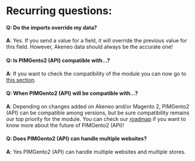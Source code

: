 # Recurring questions:

#### Q: Do the imports override my data?
**A**: Yes. If you send a value for a field, it will override the previous value for this field. However, Akeneo data should always be the accurate one!

#### Q: Is PIMGento2 (API) compatible with...?
**A**: If you want to check the compatibility of the module you can now go to [this section](compatibility.md).

#### Q: When PIMGento2 (API) will be compatible with...?
**A**: Depending on changes added on Akeneo and/or Magento 2, PIMGento2 (API) can be compatible among versions, but be sure compatibility remains our top priority for the module. 
You can check our [roadmap](roadmap.md) if you want to know more about the future of PIMGento2 (API)!

#### Q: Does PIMGento2 (API) can handle multiple websites?
**A**: Yes PIMGento2 (API) can handle multiple websites and multiple stores.